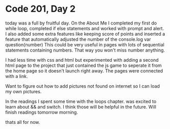 <h1> Code 201, Day 2</h1>

today was a full by fruitful day. On the About Me I completed my first do while loop, completed if else statements and worked with prompt and alert. I also added some extra features like keeping score of points and inserted a feature that automatically adjusted the number of the console.log var question(number) This could be very useful in pages with lots of sequential statements containing numbers. That way you won't miss number anything.

I had less time with css and html but experimented with adding a second html page to the project that just contained the js game to seperate it from the home page so it doesn't launch right away. The pages were connected with a link.

Want to figure out how to add pictures not found on internet so I can load my own pictures.

In the readings I spent some time with the loops chapter. was excited to learn about && and switch. I think those will be helpful in the future. Will finish readings tomorrow morning.

thats all for now.
